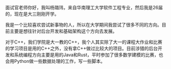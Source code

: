 面试官老师你好，我叫杨璐玮，来自华南理工大学软件工程专业，然后我是26届的，现在是大三刚刚开学。

我是一个比较喜欢尝试新事物的人，所以在大学期间我尝试了很多不同的方向。目前主要是想往针对后台开发和基础架构这个方向去发展。

对于C++，我们学院是大一教的C++，我个人其实除了大一的课程大作业和比赛的学习项目是用的C++之外，没有拿C++做过比较大的项目。目前涉猎的后台开发和系统编程方向主要是用的Java和Rust，平时参加了很多数学建模的比赛，也会用Python做一些数据处理的工作，写一些脚本。
